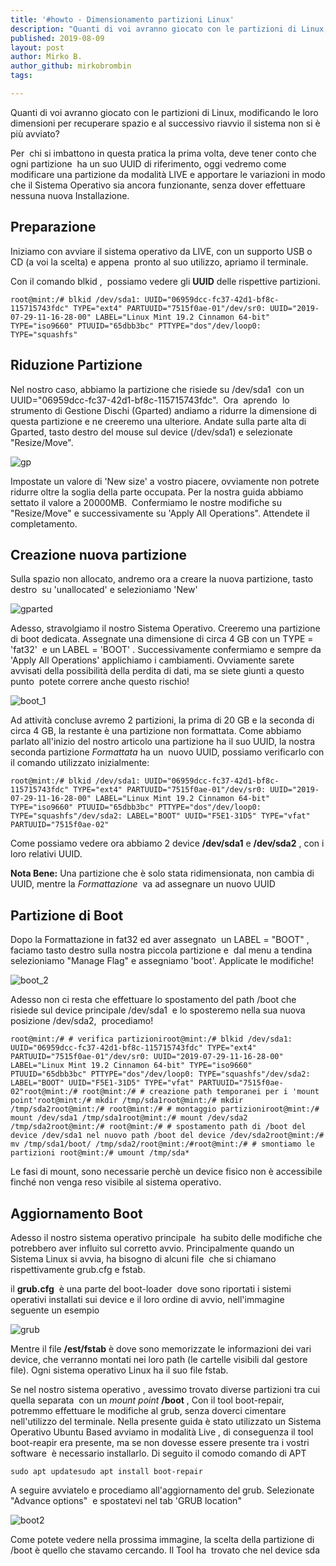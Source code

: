 ```yaml
---
title: '#howto - Dimensionamento partizioni Linux'
description: "Quanti di voi avranno giocato con le partizioni di Linux, modificando le loro dimensioni per recuperare spazio e al successivo riavvio il sistema non si è più avviato?"
published: 2019-08-09
layout: post
author: Mirko B.
author_github: mirkobrombin
tags:

---
```

Quanti di voi avranno giocato con le partizioni di Linux, modificando le loro dimensioni per recuperare spazio e al successivo riavvio il sistema non si è più avviato?

Per  chi si imbattono in questa pratica la prima volta, deve tener conto che ogni partizione  ha un suo UUID di riferimento, oggi vedremo come  modificare una partizione da modalità LIVE e apportare le variazioni in modo che il Sistema Operativo sia ancora funzionante, senza dover effettuare nessuna nuova Installazione.

## Preparazione

Iniziamo con avviare il sistema operativo da LIVE, con un supporto USB o CD (a voi la scelta) e appena  pronto al suo utilizzo, apriamo il terminale.

Con il comando blkid ,  possiamo vedere gli **UUID** delle rispettive partizioni.

    root@mint:/# blkid /dev/sda1: UUID="06959dcc-fc37-42d1-bf8c-115715743fdc" TYPE="ext4" PARTUUID="7515f0ae-01"/dev/sr0: UUID="2019-07-29-11-16-28-00" LABEL="Linux Mint 19.2 Cinnamon 64-bit" TYPE="iso9660" PTUUID="65dbb3bc" PTTYPE="dos"/dev/loop0: TYPE="squashfs"

## Riduzione Partizione

Nel nostro caso, abbiamo la partizione che risiede su /dev/sda1  con un UUID="06959dcc-fc37-42d1-bf8c-115715743fdc".  Ora  aprendo  lo strumento di Gestione Dischi (Gparted) andiamo a ridurre la dimensione di questa partizione e ne creeremo una ulteriore. Andate sulla parte alta di Gparted, tasto destro del mouse sul device (/dev/sda1) e selezionate "Resize/Move".

![gp](https://linuxhub.it/wordpress/wp-content/uploads/2019/08/Screenshot-from-2019-08-09-14-32-37.png)

Impostate un valore di 'New size' a vostro piacere, ovviamente non potrete ridurre oltre la soglia della parte occupata. Per la nostra guida abbiamo settato il valore a 20000MB.  Confermiamo le nostre modifiche su "Resize/Move" e successivamente su 'Apply All Operations". Attendete il completamento.

## Creazione nuova partizione

Sulla spazio non allocato, andremo ora a creare la nuova partizione, tasto destro  su 'unallocated' e selezioniamo 'New'

![gparted](https://linuxhub.it/wordpress/wp-content/uploads/2019/08/Untitled.png)

Adesso, stravolgiamo il nostro Sistema Operativo. Creeremo una partizione di boot dedicata. Assegnate una dimensione di circa 4 GB con un TYPE = 'fat32'  e un LABEL = 'BOOT' . Successivamente confermiamo e sempre da 'Apply All Operations' applichiamo i cambiamenti. Ovviamente sarete avvisati della possibilità della perdita di dati, ma se siete giunti a questo punto  potete correre anche questo rischio!

![boot_1](https://linuxhub.it/wordpress/wp-content/uploads/2019/08/boot_1.png)

Ad attività concluse avremo 2 partizioni, la prima di 20 GB e la seconda di circa 4 GB, la restante è una partizione non formattata. Come abbiamo parlato all'inizio del nostro articolo una partizione ha il suo UUID, la nostra seconda partizione _Formattata_ ha un  nuovo UUID, possiamo verificarlo con il comando utilizzato inizialmente:

    root@mint:/# blkid /dev/sda1: UUID="06959dcc-fc37-42d1-bf8c-115715743fdc" TYPE="ext4" PARTUUID="7515f0ae-01"/dev/sr0: UUID="2019-07-29-11-16-28-00" LABEL="Linux Mint 19.2 Cinnamon 64-bit" TYPE="iso9660" PTUUID="65dbb3bc" PTTYPE="dos"/dev/loop0: TYPE="squashfs"/dev/sda2: LABEL="BOOT" UUID="F5E1-31D5" TYPE="vfat" PARTUUID="7515f0ae-02"

Come possiamo vedere ora abbiamo 2 device **/dev/sda1** e **/dev/sda2** , con i loro relativi UUID.

**Nota Bene:** Una partizione che è solo stata ridimensionata, non cambia di UUID, mentre la _Formattazione_  va ad assegnare un nuovo UUID

## Partizione di Boot

Dopo la Formattazione in fat32 ed aver assegnato  un LABEL = "BOOT" , faciamo tasto destro sulla nostra piccola partizione e  dal menu a tendina  selezioniamo "Manage Flag" e assegniamo 'boot'. Applicate le modifiche!

![boot_2](https://linuxhub.it/wordpress/wp-content/uploads/2019/08/boot_2.png)

Adesso non ci resta che effettuare lo spostamento del path /boot che risiede sul device principale /dev/sda1  e lo sposteremo nella sua nuova posizione /dev/sda2,  procediamo!

    root@mint:/# # verifica partizioniroot@mint:/# blkid /dev/sda1: UUID="06959dcc-fc37-42d1-bf8c-115715743fdc" TYPE="ext4" PARTUUID="7515f0ae-01"/dev/sr0: UUID="2019-07-29-11-16-28-00" LABEL="Linux Mint 19.2 Cinnamon 64-bit" TYPE="iso9660" PTUUID="65dbb3bc" PTTYPE="dos"/dev/loop0: TYPE="squashfs"/dev/sda2: LABEL="BOOT" UUID="F5E1-31D5" TYPE="vfat" PARTUUID="7515f0ae-02"root@mint:/# root@mint:/# # creazione path temporanei per i 'mount point'root@mint:/# mkdir /tmp/sda1root@mint:/# mkdir /tmp/sda2root@mint:/# root@mint:/# # montaggio partizioniroot@mint:/# mount /dev/sda1 /tmp/sda1root@mint:/# mount /dev/sda2 /tmp/sda2root@mint:/# root@mint:/# # spostamento path di /boot del device /dev/sda1 nel nuovo path /boot del device /dev/sda2root@mint:/# mv /tmp/sda1/boot/ /tmp/sda2/root@mint:/#root@mint:/# # smontiamo le partizioni root@mint:/# umount /tmp/sda*

Le fasi di mount, sono necessarie perchè un device fisico non è accessibile finché non venga reso visibile al sistema operativo.

## Aggiornamento Boot

Adesso il nostro sistema operativo principale  ha subito delle modifiche che potrebbero aver influito sul corretto avvio. Principalmente quando un Sistema Linux si avvia, ha bisogno di alcuni file  che si chiamano rispettivamente grub.cfg e fstab.

il **grub.cfg**  è una parte del boot-loader  dove sono riportati i sistemi operativi installati sui device e il loro ordine di avvio, nell'immagine seguente un esempio

![grub](https://linuxhub.it/wordpress/wp-content/uploads/2019/08/Screenshot-from-2019-08-09-16-52-13.png)

Mentre il file **/est/fstab** è dove sono memorizzate le informazioni dei vari device, che verranno montati nei loro path (le cartelle visibili dal gestore file). Ogni sistema operativo Linux ha il suo file fstab.

Se nel nostro sistema operativo , avessimo trovato diverse partizioni tra cui quella separata  con un _mount point_ **/boot** , Con il tool boot-repair, potremmo effettuare le modifiche al grub, senza doverci cimentare nell'utilizzo del terminale. Nella presente guida è stato utilizzato un Sistema Operativo Ubuntu Based avviamo in modalità Live , di conseguenza il tool boot-reapir era presente, ma se non dovesse essere presente tra i vostri software  è necessario installarlo. Di seguito il comodo comando di APT

    sudo apt updatesudo apt install boot-repair

A seguire avviatelo e procediamo all'aggiornamento del grub. Selezionate "Advance options"  e spostatevi nel tab 'GRUB location"

![boot2](https://linuxhub.it/wordpress/wp-content/uploads/2019/08/boot2.png)

Come potete vedere nella prossima immagine, la scelta della partizione di  /boot è quello che stavamo cercando. Il Tool ha  trovato che nel device sda